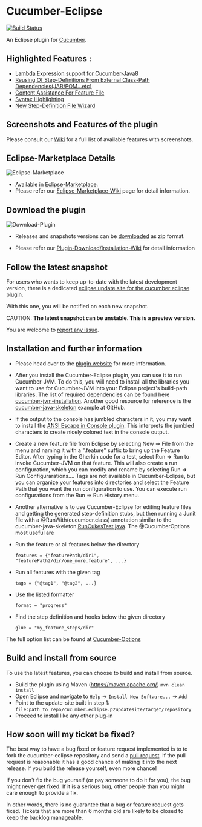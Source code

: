 # Cucumber-Eclipse

[![Build Status](https://travis-ci.org/cucumber/cucumber-eclipse.svg?branch=master)](https://travis-ci.org/cucumber/cucumber-eclipse)

An Eclipse plugin for [Cucumber](https://cucumber.io/).


## Highlighted Features :

- [Lambda Expression support for Cucumber-Java8](https://github.com/cucumber/cucumber-eclipse/wiki/Lambda-Expression-support-for-Cucumber-Java8)
- [Reusing Of Step-Definitions From External Class-Path Dependencies(JAR/POM...etc)](https://github.com/cucumber/cucumber-eclipse/wiki/Reusing-Of-Step-Definitions-From-External-Class-Path-Dependencies(JAR-POM...etc))
- [Content Assistance For Feature File](https://github.com/cucumber/cucumber-eclipse/wiki/Content-Assistance-for-feature-file)
- [Syntax Highlighting](https://github.com/cucumber/cucumber-eclipse/wiki/I18n-Syntax-highlighting)
- [New Step-Definition File Wizard](https://github.com/cucumber/cucumber-eclipse/wiki/New-Step-Definition-File-Wizard)

## Screenshots and Features of the plugin
Please consult our [Wiki](https://github.com/cucumber/cucumber-eclipse/wiki) for a full list of available features with screenshots.


## Eclipse-Marketplace Details

![Eclipse-Marketplace](https://github.com/cucumber/cucumber-eclipse/blob/gh-pages/images/EclipseMarketPPlace.png)

- Available in [Eclipse-Marketplace](https://marketplace.eclipse.org/content/cucumber-eclipse-plugin).
- Please refer our [Eclipse-Marketplace-Wiki](https://github.com/cucumber/cucumber-eclipse/wiki/Eclipse-Market-Place-For-Cucumber-Eclipse-Plugin) page for detail information.

## Download the plugin
![Download-Plugin](https://github.com/cucumber/cucumber-eclipse/blob/gh-pages/images/Download.png)

 - Releases and snapshots versions can be [downloaded](https://github.com/cucumber/cucumber-eclipse/releases) as zip format.

 - Please refer our [Plugin-Download/Installation-Wiki](https://github.com/cucumber/cucumber-eclipse/wiki/Download-and-Offline-Installation-Of-The-Plugin-From-Zip) for detail information

## Follow the latest snapshot

For users who wants to keep up-to-date with the latest development version, there is a dedicated [eclipse update site for the cucumber eclipse plugin](https://github.com/cucumber/cucumber-eclipse-update-site-snapshot). 

With this one, you will be notified on each new snapshot.

CAUTION: **The latest snapshot can be unstable. This is a preview version.**

You are welcome to [report any issue](https://github.com/cucumber/cucumber-eclipse/issues).

## Installation and further information

- Please head over to the [plugin website](http://cucumber.github.com/cucumber-eclipse) for more information.

- After you install the Cucumber-Eclipse plugin, you can use it to run Cucumber-JVM. To do this, you will need to install all the libraries you want to use for Cucumber-JVM into your Eclipse project's build-path libraries. The list of required dependencies can be found here [cucumber-jvm-installation](https://docs.cucumber.io/installation/java/). Another good resource for reference is the [cucumber-java-skeleton](https://github.com/cucumber/cucumber-java-skeleton/) example at GitHub.

- If the output to the console has jumbled characters in it, you may want to install the [ANSI Escape in Console plugin](https://marketplace.eclipse.org/content/ansi-escape-console). This interprets the jumbled characters to create nicely colored text in the console output.

- Create a new feature file from Eclipse by selecting New => File from the menu and naming it with a ".feature" suffix to bring up the Feature Editor. After typing in the Gherkin code for a test, select Run => Run to invoke Cucumber-JVM on that feature. This will also create a run configuration, which you can modify and rename by selecting Run => Run Configurarations.... Tags are not available in Cucumber-Eclipse, but you can organize your features into directories and select the Feature Path that you want the run configuration to use. You can execute run configurations from the Run => Run History menu.

- Another alternative is to use Cucumber-Eclipse for editing feature files and getting the generated step-definition stubs, but then running a Junit file with a @RunWith(cucumber.class) annotation similar to the cucumber-java-skeleton [RunCukesTest.java](https://github.com/cucumber/cucumber-java-skeleton/blob/master/src/test/java/skeleton/RunCukesTest.java). The @CucumberOptions most useful are

* Run the feature or all features below the directory
  ```gherkin
  features = {"featurePath/dir1", "featurePath2/dir/one_more.feature", ...}
  ```

* Run all features with the given tag
  ```gherkin
  tags = {"@tag1", "@tag2", ...}
  ```

* Use the listed formatter
  ```gherkin
  format = "progress"
  ```

* Find the step definition and hooks below the given directory
  ```gherkin
  glue = "my_feature_steps/dir"
  ```

The full option list can be found at [Cucumber-Options](https://github.com/cucumber/cucumber-jvm/blob/master/core/src/main/java/cucumber/api/CucumberOptions.java)

## Build and install from source

To use the latest features, you can choose to build and install from source.

- Build the plugin using Maven (https://maven.apache.org/) <code>mvn clean install</code>
- Open Eclipse and navigate to `Help` -> `Install New Software...` -> `Add`
- Point to the update-site built in step 1: <code>file:path_to_repo/cucumber.eclipse.p2updatesite/target/repository</code>
- Proceed to install like any other plug-in

## How soon will my ticket be fixed?

The best way to have a bug fixed or feature request implemented is to
to fork the cucumber-eclipse repository and send a
[pull request](http://help.github.com/send-pull-requests/).
If the pull request is reasonable it has a good chance of
making it into the next release. If you build the release yourself, even more chance!

If you don't fix the bug yourself (or pay someone to do it for you), the bug might never get fixed. If it is a serious
bug, other people than you might care enough to provide a fix.

In other words, there is no guarantee that a bug or feature request gets fixed. Tickets that are more than 6 months old
are likely to be closed to keep the backlog manageable.
